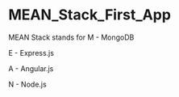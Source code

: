 # MEAN_Stack_First_App

MEAN Stack stands for
M - MongoDB

E - Express.js

A - Angular.js

N - Node.js
